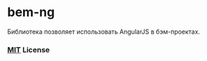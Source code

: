 # bem-ng

Библиотека позволяет использовать AngularJS в бэм-проектах.

### [MIT](http://en.wikipedia.org/wiki/MIT_License) License

